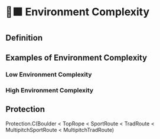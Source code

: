 # 🔷🟩 Environment Complexity

## Definition

## Examples of Environment Complexity

### Low Environment Complexity

### High Environment Complexity

## Protection

Protection.C(Boulder < TopRope < SportRoute < TradRoute < MultipitchSportRoute < MultipitchTradRoute)
